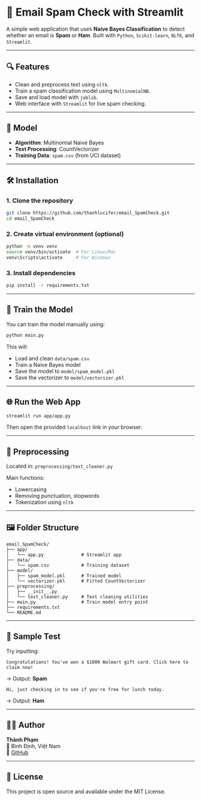 # 📧 Email Spam Check with Streamlit

A simple web application that uses **Naive Bayes Classification** to detect whether an email is **Spam** or **Ham**. Built with `Python`, `Scikit-learn`, `NLTK`, and `Streamlit`.

---

## 🔍 Features

- Clean and preprocess text using `nltk`.
- Train a spam classification model using `MultinomialNB`.
- Save and load model with `joblib`.
- Web interface with `Streamlit` for live spam checking.

---

## 🧠 Model

- **Algorithm**: Multinomial Naive Bayes
- **Text Processing**: CountVectorizer
- **Training Data**: `spam.csv` (from UCI dataset)

---

## 🛠️ Installation

### 1. Clone the repository

```bash
git clone https://github.com/thanhlucifer/email_SpamCheck.git
cd email_SpamCheck
```

### 2. Create virtual environment (optional)

```bash
python -m venv venv
source venv/bin/activate  # For Linux/Mac
venv\Scripts\activate     # For Windows
```

### 3. Install dependencies

```bash
pip install -r requirements.txt
```

---

## 🚀 Train the Model

You can train the model manually using:

```bash
python main.py
```

This will:
- Load and clean `data/spam.csv`
- Train a Naive Bayes model
- Save the model to `model/spam_model.pkl`
- Save the vectorizer to `model/vectorizer.pkl`

---

## 🌐 Run the Web App

```bash
streamlit run app/app.py
```

Then open the provided `localhost` link in your browser.

---

## 🧼 Preprocessing

Located in: `preprocessing/text_cleaner.py`

Main functions:
- Lowercasing
- Removing punctuation, stopwords
- Tokenization using `nltk`

---

## 🖼 Folder Structure

```
email_SpamCheck/
├── app/
│   └── app.py              # Streamlit app
├── data/
│   └── spam.csv            # Training dataset
├── model/
│   ├── spam_model.pkl      # Trained model
│   └── vectorizer.pkl      # Fitted CountVectorizer
├── preprocessing/
│   ├── __init__.py
│   └── text_cleaner.py     # Text cleaning utilities
├── main.py                 # Train model entry point
├── requirements.txt
└── README.md
```

---

## 🧪 Sample Test

Try inputting:

```
Congratulations! You've won a $1000 Walmart gift card. Click here to claim now!
```

→ Output: **Spam**

```
Hi, just checking in to see if you're free for lunch today.
```

→ Output: **Ham**

---

## 👨‍💻 Author

**Thành Phạm**  
📍 Bình Định, Việt Nam  
💼 [GitHub](https://github.com/thanhlucifer)

---

## 📄 License

This project is open source and available under the MIT License.